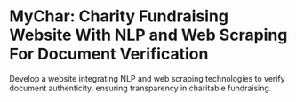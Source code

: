 # MyChar: Charity Fundraising Website With NLP and Web Scraping For Document Verification

Develop a website integrating NLP and web scraping technologies to verify document authenticity, ensuring transparency in charitable fundraising.
